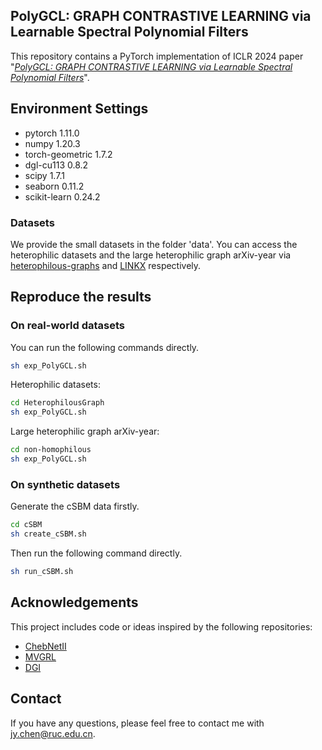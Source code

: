 ## PolyGCL: GRAPH CONTRASTIVE LEARNING via Learnable Spectral Polynomial Filters

This repository contains a PyTorch implementation of ICLR 2024 paper "[*PolyGCL: GRAPH CONTRASTIVE LEARNING via Learnable Spectral Polynomial Filters*](https://openreview.net/pdf?id=y21ZO6M86t)".


## Environment Settings    
- pytorch 1.11.0
- numpy 1.20.3
- torch-geometric 1.7.2
- dgl-cu113 0.8.2
- scipy 1.7.1
- seaborn 0.11.2
- scikit-learn 0.24.2

### Datasets
We provide the small datasets in the folder 'data'. You can access the heterophilic datasets and the large heterophilic graph arXiv-year via [heterophilous-graphs](https://github.com/yandex-research/heterophilous-graphs) and [LINKX](https://github.com/CUAI/Non-Homophily-Large-Scale) respectively.


## Reproduce the results

### On real-world datasets
You can run the following commands directly.

```sh
sh exp_PolyGCL.sh
```
Heterophilic datasets:
```sh
cd HeterophilousGraph
sh exp_PolyGCL.sh
```
Large heterophilic graph arXiv-year:
```sh
cd non-homophilous
sh exp_PolyGCL.sh
```

### On synthetic datasets

Generate the cSBM data firstly.
```sh
cd cSBM
sh create_cSBM.sh
```
Then run the following command directly.
```sh
sh run_cSBM.sh
```

## Acknowledgements 
This project includes code or ideas inspired by the following repositories:
 - [ChebNetII](https://github.com/ivam-he/ChebNetII)
 -  [MVGRL](https://github.com/kavehhassani/mvgrl)
 - [DGI](https://github.com/PetarV-/DGI)

## Contact
If you have any questions, please feel free to contact me with [jy.chen@ruc.edu.cn](mailto:jy.chen@ruc.edu.cn).
